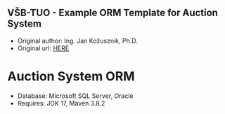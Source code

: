 ## VŠB-TUO - Example ORM Template for Auction System
- Original author: Ing. Jan Kožusznik, Ph.D.
- Original url: [HERE](https://git.cs.vsb.cz/vyuka-koz01/java-2/auction-system-orm)

# Auction System ORM
 - Database: Microsoft SQL Server, Oracle
 - Requires: JDK 17, Maven 3.8.2
